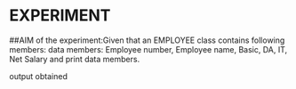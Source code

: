 # EXPERIMENT 
##AIM of the experiment:Given that an EMPLOYEE class contains following members: data members:
Employee number, Employee name, Basic, DA, IT, Net Salary and print data
members.




output obtained

